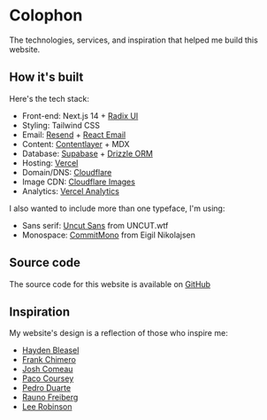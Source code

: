 # Colophon

The technologies, services, and inspiration that helped me build this website.

## How it's built

Here's the tech stack:

- Front-end: Next.js 14 + [Radix UI](https://www.radix-ui.com/primitives/docs/overview/introduction)
- Styling: Tailwind CSS
- Email: [Resend](https://resend.com/home) + [React Email](https://react.email/)
- Content: [Contentlayer](https://contentlayer.dev/) + MDX
- Database: [Supabase](https://supabase.com) + [Drizzle ORM](https://drizzle.dev/)
- Hosting: [Vercel](https://vercel.com/home)
- Domain/DNS: [Cloudflare](https://www.cloudflare.com/)
- Image CDN: [Cloudflare Images](https://developers.cloudflare.com/images/cloudflare-images/)
- Analytics: [Vercel Analytics](https://vercel.com/analytics)

I also wanted to include more than one typeface, I'm using:

- Sans serif: [Uncut Sans](https://uncut.wtf/sans-serif/uncut-sans/) from UNCUT.wtf
- Monospace: [CommitMono](https://commitmono.com/) from Eigil Nikolajsen

## Source code

The source code for this website is available on [GitHub](https://github.com/johneatmon/eatmon.co)

## Inspiration

My website's design is a reflection of those who inspire me:

- [Hayden Bleasel](https://www.haydenbleasel.com/)
- [Frank Chimero](https://frankchimero.com)
- [Josh Comeau](https://www.joshwcomeau.com)
- [Paco Coursey](https://pacocoursey.com)
- [Pedro Duarte](https://ped.ro)
- [Rauno Freiberg](https://rauno.me)
- [Lee Robinson](https://leerob.io)
